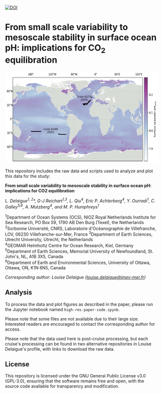 [![DOI](https://zenodo.org/badge/DOI/10.5281/zenodo.15873817.svg)](https://doi.org/10.5281/zenodo.15873817)

# From small scale variability to mesoscale stability in surface ocean pH: implications for CO<sub>2</sub> equilibration

<img src="figs/figure1.png" width="682" height="303" />

This repository includes the raw data and scripts used to analyze and plot this data for the study:

**From small scale variability to mesoscale stability in surface ocean pH: implications for CO2 equilibration**

*L. Delaigue<sup>1, 2</sup>\*, G-J Reichart<sup>1,3</sup>, L. Qiu<sup>4</sup>,  Eric P. Achterberg<sup>4</sup>, Y. Ourradi<sup>1</sup>, C. Galley<sup>5,6</sup>, A. Mutzberg<sup>4</sup>,  and M. P. Humphreys<sup>1</sup>*

<sup>1</sup>Department of Ocean Systems (OCS), NIOZ Royal Netherlands Institute for Sea Research, PO Box 59, 1790 AB Den Burg (Texel), the Netherlands  
<sup>2</sup>Sorbonne Université, CNRS, Laboratoire d'Océanographie de Villefranche, LOV, 06230 Villefranche-sur-Mer, France
<sup>3</sup>Department of Earth Sciences, Utrecht University, Utrecht, the Netherlands  
<sup>4</sup>GEOMAR Helmholtz Centre for Ocean Research, Kiel, Germany
<sup>5</sup>Department of Earth Sciences, Memorial University of Newfoundland, St. John's, NL, A1B 3X5, Canada  
<sup>6</sup>Department of Earth and Environmental Sciences, University of Ottawa, Ottawa, ON, K1N 6N5, Canada  

*Corresponding author: Louise Delaigue ([louise.delaigue@imev-mer.fr](mailto:louise.delaigue@imev-mer.fr))*

## Analysis
To process the data and plot figures as described in the paper, please run the Jupyter notebook named `high-res-paper-code.ipynb`.

Please note that some files are not available due to their large size. Interested readers are encouraged to contact the corresponding author for access.

Please note that the data used here is post-cruise processing, but each cruise's processing can be found in two alternative repositories in Louise Delaigue's profile, with links to download the raw data.

## License
This repository is licensed under the GNU General Public License v3.0 (GPL-3.0), ensuring that the software remains free and open, with the source code available for transparency and modification.
